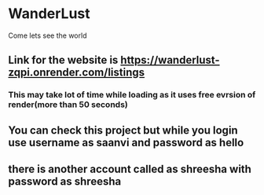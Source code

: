 # WanderLust
Come lets see the world
## Link for the website is https://wanderlust-zqpi.onrender.com/listings
### This may take lot of time while loading as it uses free evrsion of render(more than 50 seconds)
## You can check this project but while you login use username as saanvi and password as hello
## there is another account called as shreesha with password as shreesha
